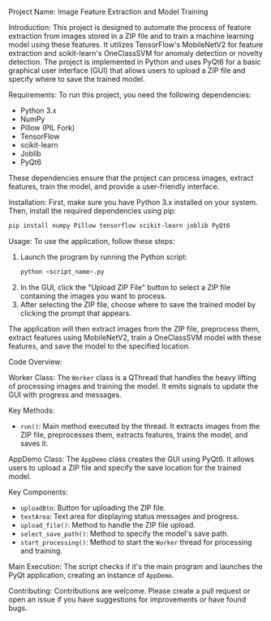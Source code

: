 Project Name: Image Feature Extraction and Model Training

Introduction:
This project is designed to automate the process of feature extraction from images stored in a ZIP file and to train a machine learning model using these features. It utilizes TensorFlow's MobileNetV2 for feature extraction and scikit-learn's OneClassSVM for anomaly detection or novelty detection. The project is implemented in Python and uses PyQt6 for a basic graphical user interface (GUI) that allows users to upload a ZIP file and specify where to save the trained model.

Requirements:
To run this project, you need the following dependencies:
- Python 3.x
- NumPy
- Pillow (PIL Fork)
- TensorFlow
- scikit-learn
- Joblib
- PyQt6

These dependencies ensure that the project can process images, extract features, train the model, and provide a user-friendly interface.

Installation:
First, make sure you have Python 3.x installed on your system. Then, install the required dependencies using pip:
```bash
pip install numpy Pillow tensorflow scikit-learn joblib PyQt6
```
Usage:
To use the application, follow these steps:
1. Launch the program by running the Python script:
    ```bash
    python <script_name>.py
    ```
2. In the GUI, click the "Upload ZIP File" button to select a ZIP file containing the images you want to process.
3. After selecting the ZIP file, choose where to save the trained model by clicking the prompt that appears.
   
The application will then extract images from the ZIP file, preprocess them, extract features using MobileNetV2, train a OneClassSVM model with these features, and save the model to the specified location.


Code Overview:

Worker Class:
The `Worker` class is a QThread that handles the heavy lifting of processing images and training the model. It emits signals to update the GUI with progress and messages.

Key Methods:
- `run()`: Main method executed by the thread. It extracts images from the ZIP file, preprocesses them, extracts features, trains the model, and saves it.

AppDemo Class:
The `AppDemo` class creates the GUI using PyQt6. It allows users to upload a ZIP file and specify the save location for the trained model.

Key Components:
- `uploadBtn`: Button for uploading the ZIP file.
- `textArea`: Text area for displaying status messages and progress.
- `upload_file()`: Method to handle the ZIP file upload.
- `select_save_path()`: Method to specify the model's save path.
- `start_processing()`: Method to start the `Worker` thread for processing and training.

Main Execution:
The script checks if it's the main program and launches the PyQt application, creating an instance of `AppDemo`.

Contributing:
Contributions are welcome. Please create a pull request or open an issue if you have suggestions for improvements or have found bugs.
